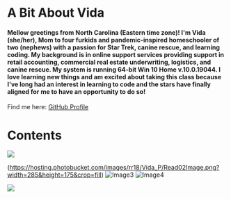 # A Bit About Vida
#### Mellow greetings from North Carolina (Eastern time zone)! I'm Vida (she/her), Mom to four furkids and pandemic-inspired homeschooler of two (nephews) with a passion for Star Trek, canine rescue, and learning coding. My background is in online support services providing support in retail accounting, commercial real estate underwriting, logistics, and canine rescue. My system is running 64-bit Win 10 Home v.10.0.19044. I love learning new things and am excited about taking this class because I've long had an interest in learning to code and the stars have finally aligned for me to have an opportunity to do so! 

Find me here: [GitHub Profile](https://github.com/Vida-1)

# Contents
[<img src="https://hosting.photobucket.com/images/rr18/Vida_P/Read01Image(1).jpg?width=285&height=175&crop=fill)](Read01)">](Read01.md)

(https://hosting.photobucket.com/images/rr18/Vida_P/Read02Image.png?width=285&height=175&crop=fill)  ![Image3](https://hosting.photobucket.com/images/rr18/Vida_P/Read03Image.jpg?width=285&height=175&crop=fill)  ![Image4](https://hosting.photobucket.com/images/rr18/Vida_P/Read04Image.png?width=285&height=175&crop=fill)

[<img src="http://www.google.com.au/images/nav_logo7.png">](http://google.com.au/)
